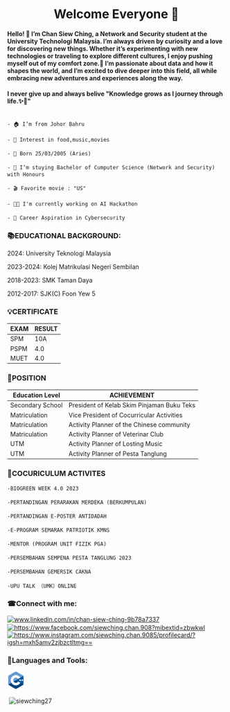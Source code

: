 <h1 align="center">Welcome Everyone 👋</h1>
  
  <h4 align="left">Hello! 🤗 I’m Chan Siew Ching, a Network and Security student at the University Technologi Malaysia. I’m always driven by curiosity and a love for discovering new things. Whether it’s experimenting with new technologies or traveling to explore different cultures, I enjoy pushing myself out of my comfort zone.🎊 I’m passionate about data and how it shapes the world, and I’m excited to dive deeper into this field, all while embracing new adventures and experiences along the way.</h4>

  <h4 align="left"> I never give up and always belive "Knowledge grows as I journey through life.✨🎉"</h4>
  
```
  
- 🏠 I’m from Johor Bahru

- 🎵 Interest in food,music,movies

- 📆 Born 25/03/2005 (Aries)

- 📗 I’m stuying Bachelor of Cumputer Science (Network and Security) with Honours

- 🎬 Favorite movie : "US"

- 👨‍💻 I'm currently working on AI Hackathon

- 🎯 Career Aspiration in Cybersecurity

```

<h3>📚EDUCATIONAL BACKGROUND:</h3>

  2024:  University Teknologi Malaysia
  
  2023-2024:  Kolej Matrikulasi Negeri Sembilan 
  
  2018-2023:  SMK Taman Daya
  
  2012-2017:  SJK(C) Foon Yew 5


  

<h3>💡CERTIFICATE</h3>

| EXAM | RESULT |
| ------------- | ------------- |
| SPM | 10A   |
| PSPM |4.0|
| MUET | 4.0   |

<h3>📍POSITION</h3>

| Education Level | ACHIEVEMENT |
| ------------- | ------------- |
| Secondary School  | President of Kelab Skim Pinjaman Buku Teks   |
| Matriculation | Vice President of Cocurricular Activities  |
| Matriculation  | Activity Planner of the Chinese community  |
| Matriculation | Activity Planner of Veterinar Club  |
| UTM | Activity Planner of Losting Music  |
| UTM | Activity Planner of Pesta Tanglung  |



<h3>📃COCURICULUM ACTIVITES</h3>

```
-BIOGREEN WEEK 4.0 2023

-PERTANDINGAN PERARAKAN MERDEKA (BERKUMPULAN)

-PERTANDINGAN E-POSTER ANTIDADAH

-E-PROGRAM SEMARAK PATRIOTIK KMNS

-MENTOR (PROGRAM UNIT FIZIK PGA)

-PERSEMBAHAN SEMPENA PESTA TANGLUNG 2023

-PERSEMBAHAN GEMERSIK CAKNA 

-UPU TALK （UMK）ONLINE
```



<h3 align="left">☎Connect with me:</h3>
<p align="left">
<a href="https://linkedin.com/in/www.linkedin.com/in/chan-siew-ching-9b78a7337" target="blank"><img align="center" src="https://raw.githubusercontent.com/rahuldkjain/github-profile-readme-generator/master/src/images/icons/Social/linked-in-alt.svg" alt="www.linkedin.com/in/chan-siew-ching-9b78a7337" height="30" width="40" /></a>
<a href="https://fb.com/https://www.facebook.com/siewching.chan.908?mibextid=zbwkwl" target="blank"><img align="center" src="https://raw.githubusercontent.com/rahuldkjain/github-profile-readme-generator/master/src/images/icons/Social/facebook.svg" alt="https://www.facebook.com/siewching.chan.908?mibextid=zbwkwl" height="30" width="40" /></a>
<a href="https://instagram.com/https://www.instagram.com/siewching.chan.9085/profilecard/?igsh=mxh5amv2zjbzctltmg==" target="blank"><img align="center" src="https://raw.githubusercontent.com/rahuldkjain/github-profile-readme-generator/master/src/images/icons/Social/instagram.svg" alt="https://www.instagram.com/siewching.chan.9085/profilecard/?igsh=mxh5amv2zjbzctltmg==" height="30" width="40" /></a>
</p>

<h3 align="left">📁Languages and Tools:</h3>
<p align="left"> <a href="https://www.w3schools.com/cpp/" target="_blank" rel="noreferrer"> <img src="https://raw.githubusercontent.com/devicons/devicon/master/icons/cplusplus/cplusplus-original.svg" alt="cplusplus" width="40" height="40"/> </a> </p>

<p>&nbsp;<img align="center" src="https://github-readme-stats.vercel.app/api?username=siewching27&show_icons=true&locale=en" alt="siewching27" /></p>

